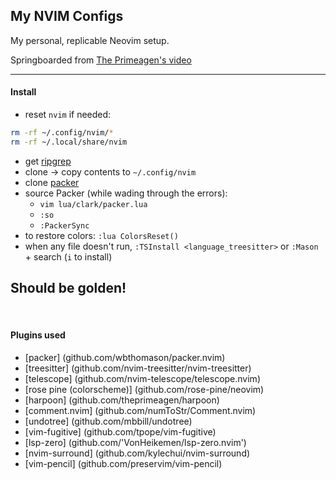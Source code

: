 ## My NVIM Configs

My personal, replicable Neovim setup. 

Springboarded from [The Primeagen's video](https://www.youtube.com/watch?v=w7i4amO_zaE&t=61s)   

---

#### Install
- reset `nvim` if needed: 
```bash
rm -rf ~/.config/nvim/*
rm -rf ~/.local/share/nvim
```
- get [ripgrep](https://github.com/BurntSushi/ripgrep)
- clone -> copy contents to `~/.config/nvim`
- clone [packer](https://github.com/wbthomason/packer.nvim)
- source Packer (while wading through the errors):
    - `vim lua/clark/packer.lua`
    - `:so`
    - `:PackerSync`
- to restore colors: `:lua ColorsReset()`
- when any file doesn't run, `:TSInstall <language_treesitter>` or `:Mason` + search (`i` to install)

Should be golden!
 
---
 
#### Plugins used
- [packer] (github.com/wbthomason/packer.nvim)
- [treesitter] (github.com/nvim-treesitter/nvim-treesitter)
- [telescope] (github.com/nvim-telescope/telescope.nvim)
- [rose pine (colorscheme)] (github.com/rose-pine/neovim)
- [harpoon] (github.com/theprimeagen/harpoon)
- [comment.nvim] (github.com/numToStr/Comment.nvim)
- [undotree] (github.com/mbbill/undotree)
- [vim-fugitive] (github.com/tpope/vim-fugitive)
- [lsp-zero] (github.com/'VonHeikemen/lsp-zero.nvim')
- [nvim-surround] (github.com/kylechui/nvim-surround)
- [vim-pencil] (github.com/preservim/vim-pencil)
